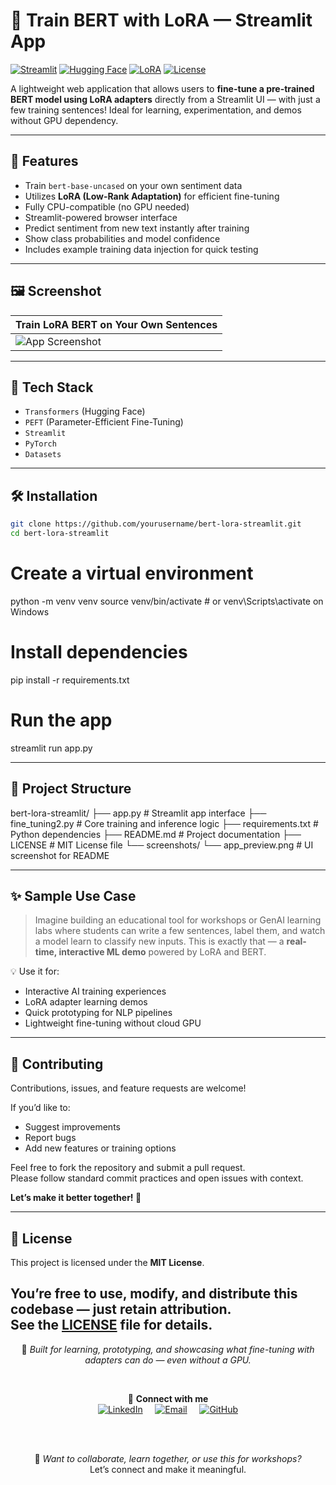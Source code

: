 # 🤖 Train BERT with LoRA — Streamlit App

[![Streamlit](https://img.shields.io/badge/Built%20with-Streamlit-ff4b4b.svg?logo=streamlit&logoColor=white)](https://streamlit.io)
[![Hugging Face](https://img.shields.io/badge/HuggingFace-BERT-yellow.svg?logo=huggingface&logoColor=white)](https://huggingface.co)
[![LoRA](https://img.shields.io/badge/LoRA-Adapter%20Tuning-blueviolet)](https://github.com/huggingface/peft)
[![License](https://img.shields.io/github/license/AshleyMathias/fine_tuning_with_lora-main-)](LICENSE)

A lightweight web application that allows users to **fine-tune a pre-trained BERT model using LoRA adapters** directly from a Streamlit UI — with just a few training sentences! Ideal for learning, experimentation, and demos without GPU dependency.

---

## 🚀 Features

- Train `bert-base-uncased` on your own sentiment data
- Utilizes **LoRA (Low-Rank Adaptation)** for efficient fine-tuning
- Fully CPU-compatible (no GPU needed)
- Streamlit-powered browser interface
- Predict sentiment from new text instantly after training
- Show class probabilities and model confidence
- Includes example training data injection for quick testing

---

## 🖼️ Screenshot

| Train LoRA BERT on Your Own Sentences |
|---------------------------------------|
| ![App Screenshot](screenshots/Screenshot.png) |

---

## 🧱 Tech Stack

- `Transformers` (Hugging Face)
- `PEFT` (Parameter-Efficient Fine-Tuning)
- `Streamlit`
- `PyTorch`
- `Datasets`

---

## 🛠️ Installation

```bash
git clone https://github.com/yourusername/bert-lora-streamlit.git
cd bert-lora-streamlit
```

# Create a virtual environment
python -m venv venv
source venv/bin/activate  # or venv\Scripts\activate on Windows

# Install dependencies
pip install -r requirements.txt

# Run the app
streamlit run app.py

---

## 📂 Project Structure

bert-lora-streamlit/
├── app.py # Streamlit app interface
├── fine_tuning2.py # Core training and inference logic
├── requirements.txt # Python dependencies
├── README.md # Project documentation
├── LICENSE # MIT License file
└── screenshots/
└── app_preview.png # UI screenshot for README

---

## ✨ Sample Use Case

> Imagine building an educational tool for workshops or GenAI learning labs where students can write a few sentences, label them, and watch a model learn to classify new inputs. This is exactly that — a **real-time, interactive ML demo** powered by LoRA and BERT.

💡 Use it for:
- Interactive AI training experiences
- LoRA adapter learning demos
- Quick prototyping for NLP pipelines
- Lightweight fine-tuning without cloud GPU

---

## 🤝 Contributing

Contributions, issues, and feature requests are welcome!

If you’d like to:
- Suggest improvements
- Report bugs
- Add new features or training options

Feel free to fork the repository and submit a pull request.  
Please follow standard commit practices and open issues with context.

**Let’s make it better together! 🚀**

---

## 📄 License

This project is licensed under the **MIT License**.

You’re free to use, modify, and distribute this codebase — just retain attribution.  
See the [LICENSE](LICENSE) file for details.
---

<div align="center">

📘 _Built for learning, prototyping, and showcasing what fine-tuning with adapters can do — even without a GPU._

<br/>

🔗 **Connect with me**  
<a href="https://www.linkedin.com/in/ashleymathias10" target="_blank"><img src="https://img.shields.io/badge/LinkedIn-Ashley%20Mathias-blue?style=flat&logo=linkedin&logoColor=white" alt="LinkedIn"></a>
&nbsp;&nbsp;&nbsp;
<a href="mailto:ashleymathias100@gmail.com"><img src="https://img.shields.io/badge/Email-Contact%20Me-ff69b4?style=flat&logo=gmail&logoColor=white" alt="Email"></a>
&nbsp;&nbsp;&nbsp;
<a href="https://github.com/AshleyMathias"><img src="https://img.shields.io/badge/GitHub-@AshleyMathias-181717?style=flat&logo=github&logoColor=white" alt="GitHub"></a>

<br/><br/>

🚀 _Want to collaborate, learn together, or use this for workshops?_  
Let’s connect and make it meaningful.

</div>

